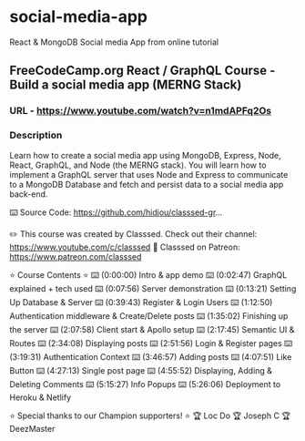 # social-media-app
React &amp; MongoDB Social media App from online tutorial
## FreeCodeCamp.org React / GraphQL Course - Build a social media app (MERNG Stack)
### URL - https://www.youtube.com/watch?v=n1mdAPFq2Os
### Description
Learn how to create a social media app using MongoDB, Express, Node, React, GraphQL, and Node (the MERNG stack). You will learn how to implement a GraphQL server that uses Node and Express to communicate to a MongoDB Database and fetch and persist data to a social media app back-end.

⌨️ Source Code: https://github.com/hidjou/classsed-gr...

✏️ This course was created by Classsed. Check out their channel: https://www.youtube.com/c/classsed
🔗 Classsed on Patreon: https://www.patreon.com/classsed

⭐️ Course Contents ⭐️
⌨️ (0:00:00) Intro & app demo
⌨️ (0:02:47) GraphQL explained + tech used 
⌨️ (0:07:56) Server demonstration
⌨️ (0:13:21) Setting Up Database & Server
⌨️ (0:39:43) Register & Login Users
⌨️ (1:12:50) Authentication middleware & Create/Delete posts
⌨️ (1:35:02) Finishing up the server
⌨️ (2:07:58) Client start & Apollo setup
⌨️ (2:17:45) Semantic UI & Routes
⌨️ (2:34:08) Displaying posts
⌨️ (2:51:56) Login & Register pages
⌨️ (3:19:31) Authentication Context
⌨️ (3:46:57) Adding posts
⌨️ (4:07:51) Like Button
⌨️ (4:27:13) Single post page
⌨️ (4:55:52) Displaying, Adding & Deleting Comments
⌨️ (5:15:27) Info Popups
⌨️ (5:26:06) Deployment to Heroku & Netlify

⭐️ Special thanks to our Champion supporters! ⭐️ 
🏆 Loc Do
🏆 Joseph C
🏆 DeezMaster
